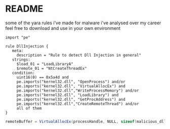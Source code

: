 # README

some of the yara rules i've made for malware i've analysed over my career <br />
feel free to download and use in your own environment

```yara
import "pe"

rule DllInjection {
   meta:
     description = "Rule to detect Dll Injection in general"
   strings:
     $load_01 = "LoadLibraryA"
     $remote_01 = "NtCreateThreadEx"
   condition:
     uint16(0) == 0x5a4d and
     pe.imports("kernel32.dll", "OpenProcess") and/or
     pe.imports("kernel32.dll", "VirtualAllocEx") and
     pe.imports("kernel32.dll","WriteProcessMemory") and/or
     pe.imports("kernel32.dll", "LoadLibrary") and
     pe.imports("kernel32.dll", "GetProcAddress") and
     pe.imports("kernel32.dll","CreateRemoteThread") and/or
     all of them
}
```

```c#
remoteBuffer = VirtualAllocEx(processHandle, NULL, sizeof(malicious_dll), MEM_COMMIT, PAGE_READWRITE);
```
